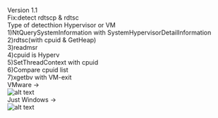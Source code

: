 Version 1.1  
Fix:detect rdtscp & rdtsc    
Type of detecthion Hypervisor or VM  
1)NtQuerySystemInformation with SystemHypervisorDetailInformation  
2)rdtsc(with cpuid & GetHeap)  
3)readmsr  
4)cpuid is Hyperv   
5)SetThreadContext with cpuid  
6)Compare cpuid list  
7)xgetbv with VM-exit  
  VMware ->  
![alt text](https://github.com/LazyAhora/Detect-VM-and-Hypervisor/blob/main/Vmware.png)  
Just Windows  ->  
![alt text](https://github.com/LazyAhora/Detect-VM-and-Hypervisor/blob/main/Windows.png)  
